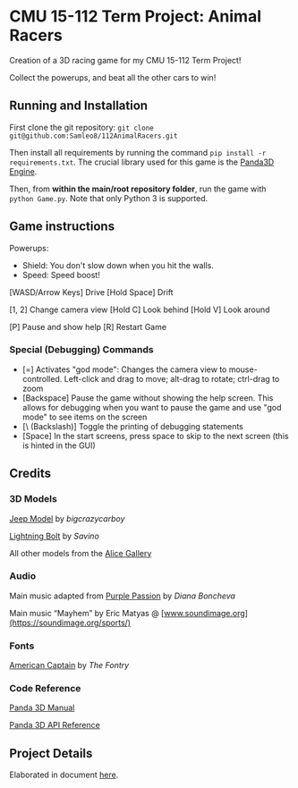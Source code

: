 # CMU 15-112 Term Project: Animal Racers

Creation of a 3D racing game for my CMU 15-112 Term Project!

Collect the powerups, and beat all the other cars to win! 

## Running and Installation
First clone the git repository: `git clone git@github.com:Samleo8/112AnimalRacers.git`

Then install all requirements by running the command `pip install -r requirements.txt`. The crucial library used for this game is the [Panda3D Engine](https://www.panda3d.org).

Then, from **within the main/root repository folder**, run the game with `python Game.py`. Note that only Python 3 is supported.

## Game instructions
Powerups:
 - Shield: You don't slow down when you hit the walls.
 - Speed: Speed boost!

[WASD/Arrow Keys] Drive
[Hold Space] Drift

[1, 2] Change camera view
[Hold C] Look behind
[Hold V] Look around

[P] Pause and show help
[R] Restart Game

### Special (Debugging) Commands
 - [=] Activates "god mode": 
    Changes the camera view to mouse-controlled. 
    Left-click and drag to move; alt-drag to rotate; ctrl-drag to zoom
 - [Backspace] Pause the game without showing the help screen. 
    This allows for debugging when you want to pause the game and use "god mode" to see items on the screen
 - [\ (Backslash)] Toggle the printing of debugging statements
 - [Space] In the start screens, press space to skip to the next screen (this is hinted in the GUI)

## Credits

### 3D Models
[Jeep Model](https://free3d.com/3d-model/1987-camel-trophy-range-rover-x3d-25052.html) by *bigcrazycarboy*

[Lightning Bolt](https://opengameart.org/content/bolt) by *Savino*

All other models from the [Alice Gallery](http://alice.org/pandagallery/index.html)

### Audio
Main music adapted from [Purple Passion](https://www.youtube.com/watch?v=ERbmI4_x1Xc) by *Diana Boncheva*

Main music “Mayhem” by Eric Matyas @ [www.soundimage.org](https://soundimage.org/sports/)

### Fonts
[American Captain](https://www.fontspace.com/the-fontry/american-captain) by *The Fontry*

### Code Reference
[Panda 3D Manual](https://www.panda3d.org/manual/)

[Panda 3D API Reference](https://www.panda3d.org/reference/python/index.html)

## Project Details
Elaborated in document [here](ProjectProposal.md).